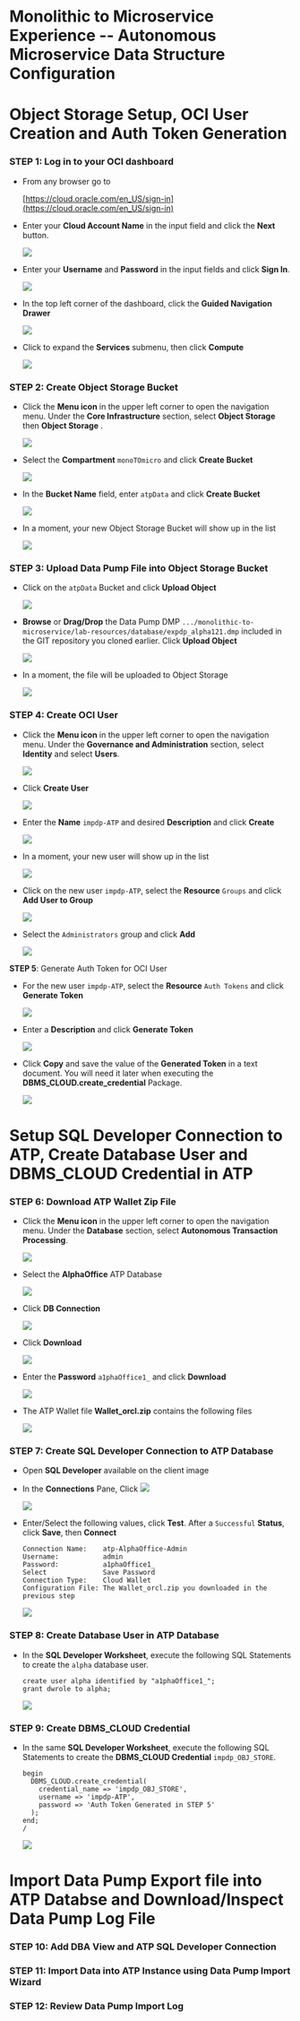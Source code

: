 # Monolithic to Microservice Experience -- Autonomous Microservice Data Structure Configuration

# Object Storage Setup, OCI User Creation and Auth Token Generation

### **STEP 1**: Log in to your OCI dashboard

  - From any browser go to

    [https://cloud.oracle.com/en_US/sign-in](https://cloud.oracle.com/en_US/sign-in)

  - Enter your **Cloud Account Name** in the input field and click the **Next** button.

	![](images/100/image1.png)

  - Enter your **Username** and **Password** in the input fields and click **Sign In**.

	![](images/100/image2.png)

  - In the top left corner of the dashboard, click the **Guided Navigation Drawer**

	![](images/100/image3.png)

  - Click to expand the **Services** submenu, then click **Compute**

	![](images/100/image4.png)

### **STEP 2**: Create Object Storage Bucket

  - Click the **Menu icon** in the upper left corner to open the navigation menu. Under the **Core Infrastructure** section, select **Object Storage** then **Object Storage** .

	![](images/100/image5.png)

  - Select the **Compartment** `monoTOmicro` and click **Create Bucket**

	![](images/100/image6.png)

  - In the **Bucket Name** field, enter `atpData` and click **Create Bucket**

	![](images/100/image7.png)
	
  - In a moment, your new Object Storage Bucket will show up in the list

	![](images/100/image8.png)

### **STEP 3**: Upload Data Pump File into Object Storage Bucket

  - Click on the `atpData` Bucket and click **Upload Object**

	![](images/100/image9.png)

  - **Browse** or **Drag/Drop** the Data Pump DMP `.../monolithic-to-microservice/lab-resources/database/expdp_alpha121.dmp` included in the GIT repository you cloned earlier. Click **Upload Object**

	![](images/100/image10.png)

  - In a moment, the file will be uploaded to Object Storage

	![](images/100/image11.png)

### **STEP 4**: Create OCI User 

  - Click the **Menu icon** in the upper left corner to open the navigation menu. Under the **Governance and Administration** section, select **Identity** and select **Users**.

	![](images/100/image12.png)

  - Click **Create User**

	![](images/100/image13.png)

  - Enter the **Name** `impdp-ATP` and desired **Description** and click **Create**

	![](images/100/image14.png)

  - In a moment, your new user will show up in the list

	![](images/100/image15.png)

  - Click on the new user `impdp-ATP`, select the **Resource** `Groups` and click **Add User to Group**

	![](images/100/image16.png)

  - Select the `Administrators` group and click **Add**

	![](images/100/image17.png)

**STEP 5**: Generate Auth Token for OCI User

  - For the new user `impdp-ATP`, select the **Resource** `Auth Tokens` and click **Generate Token**

	![](images/100/image18.png)

  - Enter a **Description** and click **Generate Token**

	![](images/100/image19.png)

  - Click **Copy** and save the value of the **Generated Token** in a text document. You will need it later when executing the **DBMS_CLOUD.create_credential** Package.

	![](images/100/image20.png)

# Setup SQL Developer Connection to ATP, Create Database User and DBMS_CLOUD Credential in ATP

### **STEP 6**: Download ATP Wallet Zip File

  - Click the **Menu icon** in the upper left corner to open the navigation menu. Under the **Database** section, select **Autonomous Transaction Processing**.

	![](images/100/image21.png)

  - Select the **AlphaOffice** ATP Database

	![](images/100/image22.png)

  - Click **DB Connection**

	![](images/100/image23.png)

  - Click **Download**

	![](images/100/image24.png)

  - Enter the **Password** `a1phaOffice1_` and click **Download**

	![](images/100/image25.png)

  - The ATP Wallet file **Wallet_orcl.zip** contains the following files

	![](images/100/image26.png)

### **STEP 7**: Create SQL Developer Connection to ATP Database

  - Open **SQL Developer** available on the client image

  - In the **Connections** Pane, Click ![](images/100/image27.png)

	![](images/100/image28.png)

  - Enter/Select the following values, click **Test**. After a `Successful` **Status**, click **Save**, then **Connect**

	```
	Connection Name:	atp-AlphaOffice-Admin
	Username:			admin
	Password: 			a1phaOffice1_
	Select 				Save Password
	Connection Type:	Cloud Wallet
	Configuration File:	The Wallet_orcl.zip you downloaded in the previous step
	```
	
	![](images/100/image29.png)

### **STEP 8**: Create Database User in ATP Database

  - In the **SQL Developer Worksheet**, execute the following SQL Statements to create the `alpha` database user.
	
	```
	create user alpha identified by "a1phaOffice1_";
	grant dwrole to alpha;
	```

	![](images/100/image30.png)

### **STEP 9**: Create DBMS_CLOUD Credential 

  - In the same **SQL Developer Worksheet**, execute the following SQL Statements to create the **DBMS_CLOUD Credential** `impdp_OBJ_STORE`.

	```
	begin
	  DBMS_CLOUD.create_credential(
		credential_name => 'impdp_OBJ_STORE',
		username => 'impdp-ATP',
		password => 'Auth Token Generated in STEP 5'
	  );
	end;
	/
	```
	
	![](images/100/image31.png)

# Import Data Pump Export file into ATP Databse and Download/Inspect Data Pump Log File 

### **STEP 10**: Add DBA View and ATP SQL Developer Connection 

### **STEP 11**: Import Data into ATP Instance using Data Pump Import Wizard

### **STEP 12**: Review Data Pump Import Log